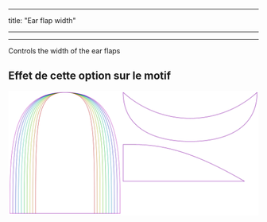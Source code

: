 - - -
title: "Ear flap width"
- - -

***

Controls the width of the ear flaps

## Effet de cette option sur le motif

![Cette image montre l'effet de cette option en superposant plusieurs variantes qui ont une valeur différente pour cette option](holmes_earwidth_sample.svg "Effet de cette option sur le motif")
